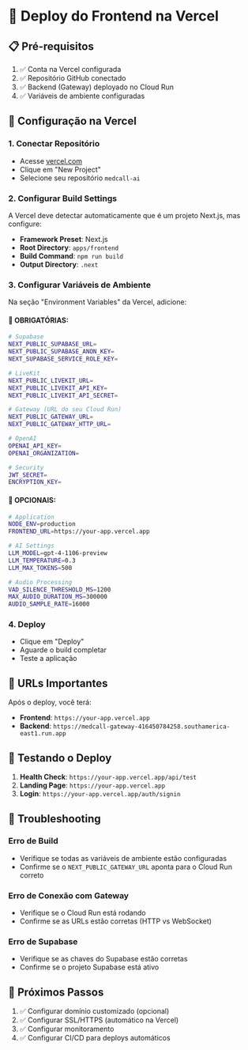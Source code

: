 # 🚀 Deploy do Frontend na Vercel

## 📋 Pré-requisitos

1. ✅ Conta na Vercel configurada
2. ✅ Repositório GitHub conectado
3. ✅ Backend (Gateway) deployado no Cloud Run
4. ✅ Variáveis de ambiente configuradas

## 🔧 Configuração na Vercel

### 1. Conectar Repositório
- Acesse [vercel.com](https://vercel.com)
- Clique em "New Project"
- Selecione seu repositório `medcall-ai`

### 2. Configurar Build Settings
A Vercel deve detectar automaticamente que é um projeto Next.js, mas configure:

- **Framework Preset**: Next.js
- **Root Directory**: `apps/frontend`
- **Build Command**: `npm run build`
- **Output Directory**: `.next`

### 3. Configurar Variáveis de Ambiente

Na seção "Environment Variables" da Vercel, adicione:

#### 🔑 OBRIGATÓRIAS:
```bash
# Supabase
NEXT_PUBLIC_SUPABASE_URL=
NEXT_PUBLIC_SUPABASE_ANON_KEY=
NEXT_SUPABASE_SERVICE_ROLE_KEY=

# LiveKit
NEXT_PUBLIC_LIVEKIT_URL=
NEXT_PUBLIC_LIVEKIT_API_KEY=
NEXT_PUBLIC_LIVEKIT_API_SECRET=

# Gateway (URL do seu Cloud Run)
NEXT_PUBLIC_GATEWAY_URL=
NEXT_PUBLIC_GATEWAY_HTTP_URL=

# OpenAI
OPENAI_API_KEY=
OPENAI_ORGANIZATION=

# Security
JWT_SECRET=
ENCRYPTION_KEY=
```

#### 🔧 OPCIONAIS:
```bash
# Application
NODE_ENV=production
FRONTEND_URL=https://your-app.vercel.app

# AI Settings
LLM_MODEL=gpt-4-1106-preview
LLM_TEMPERATURE=0.3
LLM_MAX_TOKENS=500

# Audio Processing
VAD_SILENCE_THRESHOLD_MS=1200
MAX_AUDIO_DURATION_MS=300000
AUDIO_SAMPLE_RATE=16000
```

### 4. Deploy
- Clique em "Deploy"
- Aguarde o build completar
- Teste a aplicação

## 🔗 URLs Importantes

Após o deploy, você terá:
- **Frontend**: `https://your-app.vercel.app`
- **Backend**: `https://medcall-gateway-416450784258.southamerica-east1.run.app`

## 🧪 Testando o Deploy

1. **Health Check**: `https://your-app.vercel.app/api/test`
2. **Landing Page**: `https://your-app.vercel.app`
3. **Login**: `https://your-app.vercel.app/auth/signin`

## 🚨 Troubleshooting

### Erro de Build
- Verifique se todas as variáveis de ambiente estão configuradas
- Confirme se o `NEXT_PUBLIC_GATEWAY_URL` aponta para o Cloud Run correto

### Erro de Conexão com Gateway
- Verifique se o Cloud Run está rodando
- Confirme se as URLs estão corretas (HTTP vs WebSocket)

### Erro de Supabase
- Verifique se as chaves do Supabase estão corretas
- Confirme se o projeto Supabase está ativo

## 📝 Próximos Passos

1. ✅ Configurar domínio customizado (opcional)
2. ✅ Configurar SSL/HTTPS (automático na Vercel)
3. ✅ Configurar monitoramento
4. ✅ Configurar CI/CD para deploys automáticos
